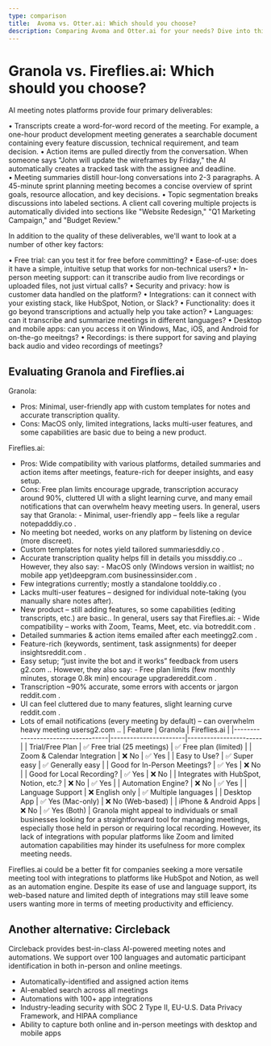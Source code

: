 ```yaml
---
type: comparison
title:  Avoma vs. Otter.ai: Which should you choose?
description: Comparing Avoma and Otter.ai for your needs? Dive into this article to evaluate both tools and discover an alternative, Circleback.
---
```


# Granola vs. Fireflies.ai: Which should you choose?
AI meeting notes platforms provide four primary deliverables:

• Transcripts create a word-for-word record of the meeting. For example, a one-hour product development meeting generates a searchable document containing every feature discussion, technical requirement, and team decision.
• Action items are pulled directly from the conversation. When someone says "John will update the wireframes by Friday," the AI automatically creates a tracked task with the assignee and deadline.
• Meeting summaries distill hour-long conversations into 2-3 paragraphs. A 45-minute sprint planning meeting becomes a concise overview of sprint goals, resource allocation, and key decisions.
• Topic segmentation breaks discussions into labeled sections. A client call covering multiple projects is automatically divided into sections like "Website Redesign," "Q1 Marketing Campaign," and "Budget Review."

In addition to the quality of these deliverables, we'll want to look at a number of other key factors:

• Free trial: can you test it for free before committing?
• Ease-of-use: does it have a simple, intuitive setup that works for non-technical users?
• In-person meeting support: can it transcribe audio from live recordings or uploaded files, not just virtual calls?
• Security and privacy: how is customer data handled on the platform?
• Integrations: can it connect with your existing stack, like HubSpot, Notion, or Slack?
• Functionality: does it go beyond transcriptions and actually help you take action?
• Languages: can it transcribe and summarize meetings in different languages?
• Desktop and mobile apps: can you access it on Windows, Mac, iOS, and Android for on-the-go meeitngs?
• Recordings: is there support for saving and playing back audio and video recordings of meetings?
## Evaluating Granola and Fireflies.ai
Granola:
- Pros: Minimal, user-friendly app with custom templates for notes and accurate transcription quality.
- Cons: MacOS only, limited integrations, lacks multi-user features, and some capabilities are basic due to being a new product.

Fireflies.ai:
- Pros: Wide compatibility with various platforms, detailed summaries and action items after meetings, feature-rich for deeper insights, and easy setup.
- Cons: Free plan limits encourage upgrade, transcription accuracy around 90%, cluttered UI with a slight learning curve, and many email notifications that can overwhelm heavy meeting users.
In general, users say that Granola: - Minimal, user-friendly app – feels like a regular notepad​ddiy.co
.
- No meeting bot needed, works on any platform by listening on device (more discreet).
- Custom templates for notes yield tailored summaries​ddiy.co
.
- Accurate transcription quality helps fill in details you miss​ddiy.co
.. However, they also say: - MacOS only (Windows version in waitlist; no mobile app yet)​deepgram.com
​businessinsider.com
.
- Few integrations currently; mostly a standalone tool​ddiy.co
.
- Lacks multi-user features – designed for individual note-taking (you manually share notes after).
- New product – still adding features, so some capabilities (editing transcripts, etc.) are basic..
In general, users say that Fireflies.ai: - Wide compatibility – works with Zoom, Teams, Meet, etc. via bot​reddit.com
.
- Detailed summaries & action items emailed after each meeting​g2.com
.
- Feature-rich (keywords, sentiment, task assignments) for deeper insights​reddit.com
.
- Easy setup; “just invite the bot and it works” feedback from users​g2.com
.. However, they also say: - Free plan limits (few monthly minutes, storage 0.8k min) encourage upgrade​reddit.com
.
- Transcription ~90% accurate, some errors with accents or jargon​reddit.com
.
- UI can feel cluttered due to many features, slight learning curve​reddit.com
.
- Lots of email notifications (every meeting by default) – can overwhelm heavy meeting users​g2.com
..
| Feature                           | Granola               | Fireflies.ai          |
|-----------------------------------|-----------------------|-----------------------|
| Trial/Free Plan                   | ✅ Free trial (25 meetings) | ✅ Free plan (limited) |
| Zoom & Calendar Integration       | ❌ No                  | ✅ Yes                 |
| Easy to Use?                      | ✅ Super easy         | ✅ Generally easy      |
| Good for In-Person Meetings?      | ✅ Yes                 | ❌ No                  |
| Good for Local Recording?         | ✅ Yes                 | ❌ No                  |
| Integrates with HubSpot, Notion, etc.? | ❌ No           | ✅ Yes                 |
| Automation Engine?                | ❌ No                  | ✅ Yes                 |
| Language Support                  | ❌ English only       | ✅ Multiple languages  |
| Desktop App                       | ✅ Yes (Mac-only)     | ❌ No (Web-based)      |
| iPhone & Android Apps             | ❌ No                  | ✅ Yes (Both)          |
Granola might appeal to individuals or small businesses looking for a straightforward tool for managing meetings, especially those held in person or requiring local recording. However, its lack of integrations with popular platforms like Zoom and limited automation capabilities may hinder its usefulness for more complex meeting needs.

Fireflies.ai could be a better fit for companies seeking a more versatile meeting tool with integrations to platforms like HubSpot and Notion, as well as an automation engine. Despite its ease of use and language support, its web-based nature and limited depth of integrations may still leave some users wanting more in terms of meeting productivity and efficiency.
## Another alternative: Circleback
Circleback provides best-in-class AI-powered meeting notes and automations. We support over 100 languages and automatic participant identification in both in-person and online meetings.


* Automatically-identified and assigned action items
* AI-enabled search across all meetings
* Automations with 100+ app integrations
* Industry-leading security with SOC 2 Type II, EU-U.S. Data Privacy Framework, and HIPAA compliance
* Ability to capture both online and in-person meetings with desktop and mobile apps